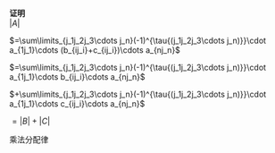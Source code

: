 **证明**  
 $|A|$   
  
 $=\sum\limits_{j_1j_2j_3\cdots j_n}(-1)^{\tau{(j_1j_2j_3\cdots j_n)}}\cdot  
a_{1j_1}\cdots (b_{ij_i}+c_{ij_i})\cdots a_{nj_n}$   
  
 $=\sum\limits_{j_1j_2j_3\cdots j_n}(-1)^{\tau{(j_1j_2j_3\cdots j_n)}}\cdot  
a_{1j_1}\cdots b_{ij_i}\cdots a_{nj_n}$   
  
 $+\sum\limits_{j_1j_2j_3\cdots j_n}(-1)^{\tau{(j_1j_2j_3\cdots j_n)}}\cdot  
a_{1j_1}\cdots c_{ij_i}\cdots a_{nj_n}$   
  
 $=|B|+|C|$   
  
乘法分配律  
